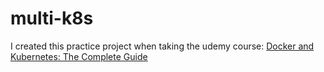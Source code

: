 # multi-k8s
I created this practice project when taking the udemy course: [Docker and Kubernetes: The Complete Guide](https://www.udemy.com/course/docker-and-kubernetes-the-complete-guide/)
